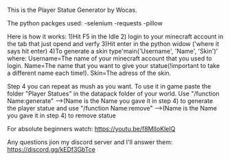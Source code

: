 This is the Player Statue Generator by Wocas.

The python packges used:
-selenium
-requests
-pillow


Here is how it works:
1)Hit F5 in the Idle 
2) login to your minecraft account in the tab that just opend and verfy 
3)Hit enter in the python widow ('where it says hit enter) 
4)To generate a skin type'main('Username', 'Name', 'Skin')' where:
   Username=The name of your minecraft account that you used to login.
   Name=The name that you want to give your statue(!important to take a different name each time!).
   Skin=The adress of the skin.
   
Step 4 you can repeat as mush as you want. To use it in game paste the folder "Player Statues" in the datapack folder of your world.
Use "/function Name:generate" -->(Name is the Name you gave it in step 4) to generate the player statue and 
use "/function Name:remove" -->(Name is the Name you gave it in step 4) to remove statue

For absolute beginners watch: https://youtu.be/f8MlIoKleIQ

Any questions jion my discord server and I'll answer them: https://discord.gg/kEDf3GbTce
